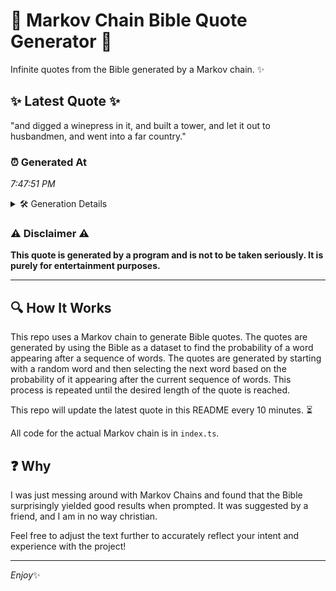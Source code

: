 # 📖 Markov Chain Bible Quote Generator 📖

Infinite quotes from the Bible generated by a Markov chain. ✨

## ✨ Latest Quote ✨
"and digged a winepress in it, and built a tower, and let it out to husbandmen, and went into a far country."

### ⏰ Generated At
*7:47:51 PM*

<details>
    <summary>🛠️ Generation Details</summary>
    <p>
        <strong>🌱 Seed:</strong> and<br>
        <strong>🔄 Iterations:</strong> 21<br>
        <strong>📜 Context History:</strong><br>[ and ]: digged<br>[ and, digged ]: a<br>[ and, digged, a ]: winepress<br>[ and, digged, a, winepress ]: in<br>[ and, digged, a, winepress, in ]: it,<br>[ and, digged, a, winepress, in, it, ]: and<br>[ digged, a, winepress, in, it,, and ]: built<br>[ a, winepress, in, it,, and, built ]: a<br>[ winepress, in, it,, and, built, a ]: tower,<br>[ in, it,, and, built, a, tower, ]: and<br>[ it,, and, built, a, tower,, and ]: let<br>[ and, built, a, tower,, and, let ]: it<br>[ built, a, tower,, and, let, it ]: out<br>[ a, tower,, and, let, it, out ]: to<br>[ tower,, and, let, it, out, to ]: husbandmen,<br>[ and, let, it, out, to, husbandmen, ]: and<br>[ let, it, out, to, husbandmen,, and ]: went<br>[ it, out, to, husbandmen,, and, went ]: into<br>[ out, to, husbandmen,, and, went, into ]: a<br>[ to, husbandmen,, and, went, into, a ]: far<br>[ husbandmen,, and, went, into, a, far ]: country.<br>
    </p>
</details>

### ⚠️ Disclaimer ⚠️
**This quote is generated by a program and is not to be taken seriously. It is purely for entertainment purposes.**

---

## 🔍 How It Works

This repo uses a Markov chain to generate Bible quotes. The quotes are generated by using the Bible as a dataset to find the probability of a word appearing after a sequence of words. The quotes are generated by starting with a random word and then selecting the next word based on the probability of it appearing after the current sequence of words. This process is repeated until the desired length of the quote is reached.

This repo will update the latest quote in this README every 10 minutes. ⏳

All code for the actual Markov chain is in `index.ts`.

## ❓ Why

I was just messing around with Markov Chains and found that the Bible surprisingly yielded good results when prompted. 
It was suggested by a friend, and I am in no way christian.

Feel free to adjust the text further to accurately reflect your intent and experience with the project!

---

*Enjoy*✨
